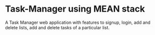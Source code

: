 # Task-Manager using MEAN stack
A Task Manager web application with features to signup, login, add and delete lists, add and delete tasks of a particular list.

